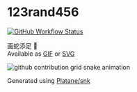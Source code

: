 # 123rand456

[![GitHub Workflow Status](https://img.shields.io/github/actions/workflow/status/123rand456/123rand456/snake.yml?label=Snake&style=flat-square)](https://github.com/123rand456/123rand456/actions/workflows/snake.yml)

画蛇添足 🐍  
Available as [GIF](https://raw.githubusercontent.com/123rand456/123rand456/output/dist/github-contribution-grid-snake.gif) or [SVG](https://raw.githubusercontent.com/123rand456/123rand456/output/dist/github-contribution-grid-snake.svg)

<!-- Snake Animation -->
<picture>
  <source
    media="(prefers-color-scheme: dark)"
    srcset="https://raw.githubusercontent.com/123rand456/123rand456/output/dist/github-contribution-grid-snake-dark.svg"
  />
  <source
    media="(prefers-color-scheme: light)"
    srcset="https://raw.githubusercontent.com/123rand456/123rand456/output/dist/github-contribution-grid-snake.svg"
  />
  <img
    alt="github contribution grid snake animation"
    src="https://raw.githubusercontent.com/123rand456/123rand456/output/dist/github-contribution-grid-snake.gif"
  />
</picture>

Generated using [Platane/snk](https://github.com/Platane/snk)
